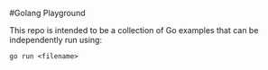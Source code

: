 #Golang Playground

This repo is intended to be a collection of Go examples that can be independently run using:

	go run <filename>